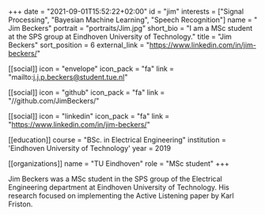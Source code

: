 +++
date = "2021-09-01T15:52:22+02:00"
id = "jim"
interests = ["Signal Processing", "Bayesian Machine Learning", "Speech Recognition"]
name = " Jim Beckers"
portrait = "portraits/Jim.jpg"
short_bio = "I am a MSc student at the SPS group at Eindhoven University of Technology."
title = "Jim Beckers"
sort_position = 6
external_link = "https://www.linkedin.com/in/jim-beckers/"


[[social]]
    icon = "envelope"
    icon_pack = "fa"
    link = "mailto:j.j.p.beckers@student.tue.nl"

[[social]]
    icon = "github"
    icon_pack = "fa"
    link = "//github.com/JimBeckers/"

[[social]]
    icon = "linkedin"
    icon_pack = "fa"
    link = "https://www.linkedin.com/in/jim-beckers/"

[[education]]
    course = "BSc. in Electrical Engineering"
    institution = 'Eindhoven University of Technology'
    year = 2019

[[organizations]]
    name = "TU Eindhoven"
    role = "MSc student"
+++

Jim Beckers was a MSc student in the SPS group of the Electrical Engineering department at Eindhoven University of Technology. His research focused on implementing the Active Listening paper by Karl Friston.
